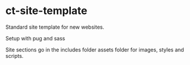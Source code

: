 # ct-site-template

Standard site template for new websites.

Setup with pug and sass

Site sections go in the includes folder assets folder for images, styles and scripts.
